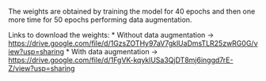 The weights are obtained by training the model for 40 epochs and then one more time for 50 epochs performing data augmentation.

Links to download the weights:
    * Without data augmentation -> https://drive.google.com/file/d/1GzsZOTHy97aV7gklUaDmsTLR25zwRG0G/view?usp=sharing
    * With data augmentation -> https://drive.google.com/file/d/1FgVK-kqyklUSa3QjDT8mj6inggd7rE-Z/view?usp=sharing
